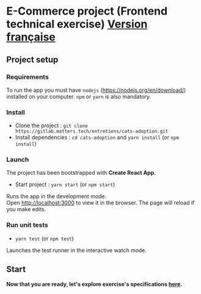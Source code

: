 # E-Commerce project (Frontend technical exercise) <a href="./README.md">Version française</a>

## Project setup

### Requirements

To run the app you must have `nodejs` (https://nodejs.org/en/download/) installed on your computer. `npm` or `yarn` is also mandatory.

### Install

- Clone the project : `git clone https://gitlab.matters.tech/entretiens/cats-adoption.git`
- Install dependencies : `cd cats-adoption` and `yarn install` (or `npm install`)

### Launch

The project has been bootstrapped with **Create React App**.

- Start project : `yarn start` (or `npm start`)

Runs the app in the development mode.<br>
Open [http://localhost:3000](http://localhost:3000) to view it in the browser.
The page will reload if you make edits.

### Run unit tests

- `yarn test` (or `npm test`)

Launches the test runner in the interactive watch mode.

## Start

**Now that you are ready, let's explore exercise's specifications [here](./SPECIFICATIONS.en.md).**
